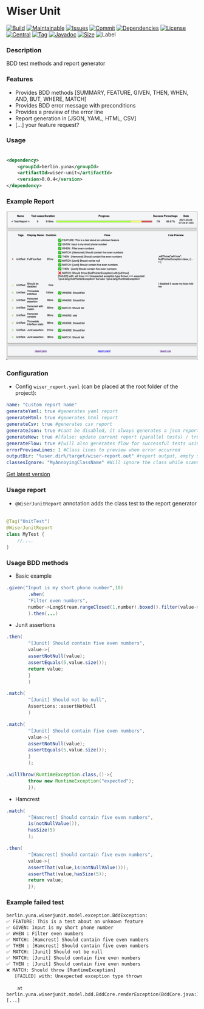 # Wiser Unit


[![Build][build_shield]][build_link]
[![Maintainable][maintainable_shield]][maintainable_link]
[![Issues][issues_shield]][issues_link]
[![Commit][commit_shield]][commit_link]
[![Dependencies][dependency_shield]][dependency_link]
[![License][license_shield]][license_link]
[![Central][central_shield]][central_link]
[![Tag][tag_shield]][tag_link]
[![Javadoc][javadoc_shield]][javadoc_link]
[![Size][size_shield]][size_shield]
![Label][label_shield]

[build_shield]: https://github.com/YunaBraska/wiser-unit/workflows/JAVA_CI/badge.svg
[build_link]: https://github.com/YunaBraska/wiser-unit/actions?query=workflow%3AJAVA_CI
[maintainable_shield]: https://img.shields.io/codeclimate/maintainability/YunaBraska/wiser-unit?style=flat-square
[maintainable_link]: https://codeclimate.com/github/YunaBraska/wiser-unit/maintainability
[coverage_shield]: https://img.shields.io/codeclimate/coverage/YunaBraska/wiser-unit?style=flat-square
[coverage_link]: https://codeclimate.com/github/YunaBraska/wiser-unit/test_coverage
[issues_shield]: https://img.shields.io/github/issues/YunaBraska/wiser-unit?style=flat-square
[issues_link]: https://github.com/YunaBraska/wiser-unit/commits/master
[commit_shield]: https://img.shields.io/github/last-commit/YunaBraska/wiser-unit?style=flat-square
[commit_link]: https://github.com/YunaBraska/wiser-unit/issues
[license_shield]: https://img.shields.io/github/license/YunaBraska/wiser-unit?style=flat-square
[license_link]: https://github.com/YunaBraska/wiser-unit/blob/master/LICENSE
[dependency_shield]: https://img.shields.io/librariesio/github/YunaBraska/wiser-unit?style=flat-square
[dependency_link]: https://libraries.io/github/YunaBraska/wiser-unit
[central_shield]: https://img.shields.io/maven-central/v/berlin.yuna/wiser-unit?style=flat-square
[central_link]:https://search.maven.org/artifact/berlin.yuna/wiser-unit
[tag_shield]: https://img.shields.io/github/v/tag/YunaBraska/wiser-unit?style=flat-square
[tag_link]: https://github.com/YunaBraska/wiser-unit/releases
[javadoc_shield]: https://javadoc.io/badge2/berlin.yuna/wiser-unit/javadoc.svg?style=flat-square
[javadoc_link]: https://javadoc.io/doc/berlin.yuna/wiser-unit
[size_shield]: https://img.shields.io/github/repo-size/YunaBraska/wiser-unit?style=flat-square
[label_shield]: https://img.shields.io/badge/Yuna-QueenInside-blueviolet?style=flat-square
[gitter_shield]: https://img.shields.io/gitter/room/YunaBraska/wiser-unit?style=flat-square
[gitter_link]: https://gitter.im/wiser-unit/Lobby

### Description

BDD test methods and report generator

### Features

* Provides BDD methods \[SUMMARY, FEATURE, GIVEN, THEN, WHEN, AND, BUT, WHERE, MATCH]
* Provides BDD error message with preconditions
* Provides a preview of the error line
* Report generation in \[JSON, YAML, HTML, CSV]
* \[...] your feature request?

### Usage

```xml

<dependency>
    <groupId>berlin.yuna</groupId>
    <artifactId>wiser-unit</artifactId>
    <version>0.0.4</version>
</dependency>
```

### Example Report
![ReportExample](src/test/resources/wiserUnitReport2.png)

### Configuration

* Config `wiser_report.yaml` (can be placed at the root folder of the project):

```yaml
name: "Custom report name"
generateYaml: true #generates yaml report
generateHtml: true #generates html report
generateCsv: true #generates csv report
generateJson: true #cant be disabled, it always generates a json report
generateNew: true #[false: update current report (parallel tests) / true: delete previous]
generateFlow: true #[will also generates flow for successful tests using regex]
errorPreviewLines: 1 #Class lines to preview when error occurred
outputDir: "%user.dir%/target/wiser-report.out" #report output, empty string = disabled
classesIgnore: "MyAnnoyingClassName" #Will ignore the class while scanning for error line/preview
```

[Get latest version][central_link]

### Usage report

* `@WiserJunitReport` annotation adds the class test to the report generator

```java

@Tag("UnitTest")
@WiserJunitReport
class MyTest {
    //....
}
```

### Usage BDD methods

* Basic example

```java
.given("Input is my short phone number",10)
        .when(
        "Filter even numbers",
        number->LongStream.rangeClosed(1,number).boxed().filter(value->value%2==0).collect(toList())
        ).then(...)
```

* Junit assertions

```java
.then(
        "[Junit] Should contain five even numbers",
        value->{
        assertNotNull(value);
        assertEquals(5,value.size());
        return value;
        }
        )
```

```java
.match(
        "[Junit] Should not be null",
        Assertions::assertNotNull
        )
```

```java
.match(
        "[Junit] Should contain five even numbers",
        value->{
        assertNotNull(value);
        assertEquals(5,value.size());
        }
        );
```

```java
.willThrow(RuntimeException.class,()->{
        throw new RuntimeException("expected");
        });
```

* Hamcrest

```java
.match(
        "[Hamcrest] Should contain five even numbers",
        is(notNullValue()),
        hasSize(5)
        );
```

```java
.then(
        "[Hamcrest] Should contain five even numbers",
        value->{
        assertThat(value,is(notNullValue()));
        assertThat(value,hasSize(5));
        return value;
        });
```

### Example failed test

```
berlin.yuna.wiserjunit.model.exception.BddException: 
✅ FEATURE: This is a test about an unknown feature
✅ GIVEN: Input is my short phone number
✅ WHEN : Filter even numbers
✅ MATCH: [Hamcrest] Should contain five even numbers
✅ THEN : [Hamcrest] Should contain five even numbers
✅ MATCH: [Junit] Should not be null
✅ MATCH: [Junit] Should contain five even numbers
✅ THEN : [Junit] Should contain five even numbers
❌ MATCH: Should throw [RuntimeException]
   [FAILED] with: Unexpected exception type thrown
        
    at berlin.yuna.wiserjunit.model.bdd.BddCore.renderException(BddCore.java:155)
[...]
```